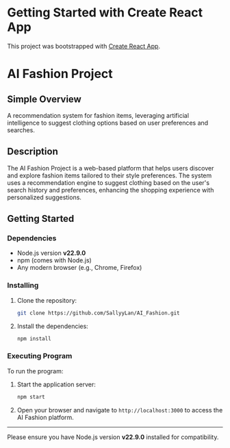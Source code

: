 # Getting Started with Create React App

This project was bootstrapped with [Create React App](https://github.com/facebook/create-react-app).

# AI Fashion Project

## Simple Overview
A recommendation system for fashion items, leveraging artificial intelligence to suggest clothing options based on user preferences and searches.

## Description
The AI Fashion Project is a web-based platform that helps users discover and explore fashion items tailored to their style preferences. The system uses a recommendation engine to suggest clothing based on the user's search history and preferences, enhancing the shopping experience with personalized suggestions.

## Getting Started

### Dependencies
- Node.js version **v22.9.0**
- npm (comes with Node.js)
- Any modern browser (e.g., Chrome, Firefox)

### Installing
1. Clone the repository:
   ```sh
   git clone https://github.com/SallyyLan/AI_Fashion.git
   ```
2. Install the dependencies:
   ```sh
   npm install
   ```

### Executing Program
To run the program:

1. Start the application server:
   ```sh
   npm start
   ```
2. Open your browser and navigate to `http://localhost:3000` to access the AI Fashion platform.

---

Please ensure you have Node.js version **v22.9.0** installed for compatibility.

